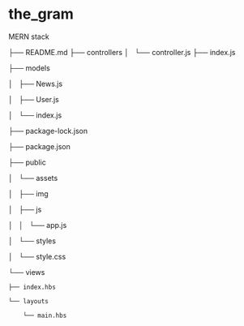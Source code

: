 # the_gram
MERN stack 


├── README.md
├── controllers
│   └── controller.js
├── index.js

├── models

│   ├── News.js

│   ├── User.js

│   └── index.js

├── package-lock.json

├── package.json

├── public

│   └── assets

│       ├── img

│       ├── js

│       │   └── app.js

│       └── styles

│           └── style.css

└── views

    ├── index.hbs
    
    └── layouts
    
        └── main.hbs
        
